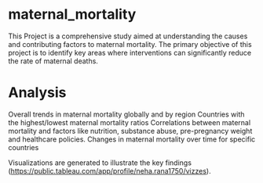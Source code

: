 # maternal_mortality

This Project is a comprehensive study aimed at understanding the causes and contributing factors to maternal mortality. The primary objective of this project is to identify key areas where interventions can significantly reduce the rate of maternal deaths.

# Analysis

  Overall trends in maternal mortality globally and by region
  Countries with the highest/lowest maternal mortality ratios
  Correlations between maternal mortality and factors like nutrition, substance abuse, pre-pregnancy weight and healthcare policies.
  Changes in maternal mortality over time for specific countries
  
  Visualizations are generated to illustrate the key findings (https://public.tableau.com/app/profile/neha.rana1750/vizzes).

